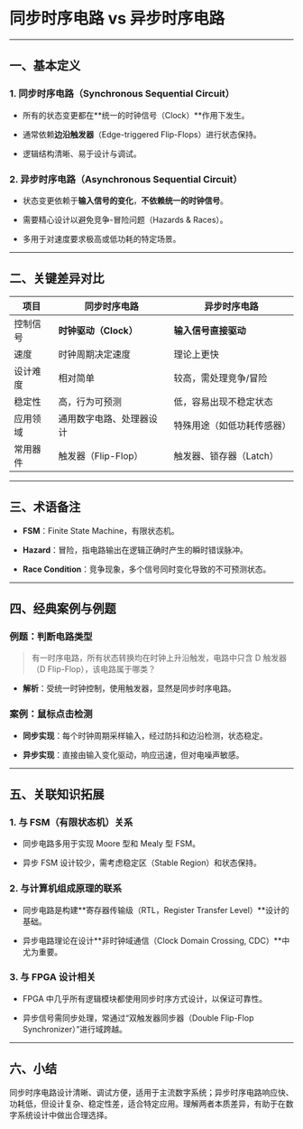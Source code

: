 # 同步时序电路 vs 异步时序电路

---

## 一、基本定义

### 1. 同步时序电路（Synchronous Sequential Circuit）

- 所有的状态变更都在**统一的时钟信号（Clock）**作用下发生。
    
- 通常依赖**边沿触发器**（Edge-triggered Flip-Flops）进行状态保持。
    
- 逻辑结构清晰、易于设计与调试。
    

### 2. 异步时序电路（Asynchronous Sequential Circuit）

- 状态变更依赖于**输入信号的变化**，**不依赖统一的时钟信号**。
    
- 需要精心设计以避免竞争-冒险问题（Hazards & Races）。
    
- 多用于对速度要求极高或低功耗的特定场景。
    

---

## 二、关键差异对比

| 项目   | 同步时序电路          | 异步时序电路         |
| ---- | --------------- | -------------- |
| 控制信号 | **时钟驱动（Clock）** | **输入信号直接驱动**   |
| 速度   | 时钟周期决定速度        | 理论上更快          |
| 设计难度 | 相对简单            | 较高，需处理竞争/冒险    |
| 稳定性  | 高，行为可预测         | 低，容易出现不稳定状态    |
| 应用领域 | 通用数字电路、处理器设计    | 特殊用途（如低功耗传感器）  |
| 常用器件 | 触发器（Flip-Flop）  | 触发器、锁存器（Latch） |

---

## 三、术语备注

- **FSM**：Finite State Machine，有限状态机。
    
- **Hazard**：冒险，指电路输出在逻辑正确时产生的瞬时错误脉冲。
    
- **Race Condition**：竞争现象，多个信号同时变化导致的不可预测状态。
    

---

## 四、经典案例与例题

### 例题：判断电路类型

> 有一时序电路，所有状态转换均在时钟上升沿触发，电路中只含 D 触发器（D Flip-Flop），该电路属于哪类？

- **解析**：受统一时钟控制，使用触发器，显然是同步时序电路。
    

### 案例：鼠标点击检测

- **同步实现**：每个时钟周期采样输入，经过防抖和边沿检测，状态稳定。
    
- **异步实现**：直接由输入变化驱动，响应迅速，但对电噪声敏感。
    

---

## 五、关联知识拓展

### 1. 与 FSM（有限状态机）关系

- 同步电路多用于实现 Moore 型和 Mealy 型 FSM。
    
- 异步 FSM 设计较少，需考虑稳定区（Stable Region）和状态保持。
    

### 2. 与计算机组成原理的联系

- 同步电路是构建**寄存器传输级（RTL，Register Transfer Level）**设计的基础。
    
- 异步电路理论在设计**非时钟域通信（Clock Domain Crossing, CDC）**中尤为重要。
    

### 3. 与 FPGA 设计相关

- FPGA 中几乎所有逻辑模块都使用同步时序方式设计，以保证可靠性。
    
- 异步信号需同步处理，常通过“双触发器同步器（Double Flip-Flop Synchronizer）”进行域跨越。
    

---

## 六、小结

同步时序电路设计清晰、调试方便，适用于主流数字系统；异步时序电路响应快、功耗低，但设计复杂、稳定性差，适合特定应用。理解两者本质差异，有助于在数字系统设计中做出合理选择。
